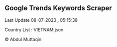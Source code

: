 

## Google Trends Keywords Scraper 
 
Last Update 08-07-2023 , 05:15:38

Country List :
VIETNAM.json



© Abdul Muttaqin 
